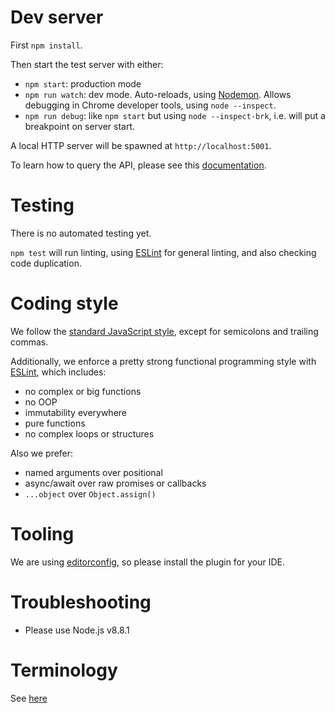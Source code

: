 # Dev server

First `npm install`.

Then start the test server with either:
  - `npm start`: production mode
  - `npm run watch`: dev mode.
    Auto-reloads, using [Nodemon](https://github.com/remy/nodemon).
    Allows debugging in Chrome developer tools, using `node --inspect`.
  - `npm run debug`: like `npm start` but using `node --inspect-brk`,
    i.e. will put a breakpoint on server start.

A local HTTP server will be spawned at `http://localhost:5001`.

To learn how to query the API, please see this [documentation](docs/graphql.md).

# Testing

There is no automated testing yet.

`npm test` will run linting, using [ESLint](http://eslint.org/)
for general linting,
and also checking code duplication.

# Coding style

We follow the [standard JavaScript style](https://standardjs.com), except
for semicolons and trailing commas.

Additionally, we enforce a pretty strong functional programming style with
[ESLint](http://eslint.org/), which includes:
  - no complex or big functions
  - no OOP
  - immutability everywhere
  - pure functions
  - no complex loops or structures

Also we prefer:
  - named arguments over positional
  - async/await over raw promises or callbacks
  - `...object` over `Object.assign()`

# Tooling

We are using [editorconfig](http://editorconfig.org/),
so please install the plugin for your IDE.

# Troubleshooting

  - Please use Node.js v8.8.1

# Terminology

See [here](docs/terminology.md)
